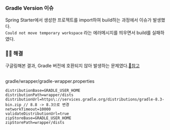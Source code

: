 ### Gradle Version 이슈

Spring Starter에서 생성한 프로젝트를 import하여 build하는 과정에서 이슈가 발생했다.<br/>
`Could not move temporary workspace` 라는 에러메시지를 띄우면서 build를 실패하였다.<br/>

### 🙆‍♂️ 해결

구글링해본 결과, Gradle 버전에 호환되지 않아 발생하는 문제였다.[🔗참고](https://velog.io/@jyl9311/IntelliJ-Could-not-move-temporary-workspace-%EC%98%A4%EB%A5%98-%ED%95%B4%EA%B2%B0)
<br/><br/>

gradle/wrapper/gradle-wrapper.properties

```
distributionBase=GRADLE_USER_HOME
distributionPath=wrapper/dists
distributionUrl=https\://services.gradle.org/distributions/gradle-8.3-bin.zip // 8.8 -> 8.3으로 변경
networkTimeout=10000
validateDistributionUrl=true
zipStoreBase=GRADLE_USER_HOME
zipStorePath=wrapper/dists
```
